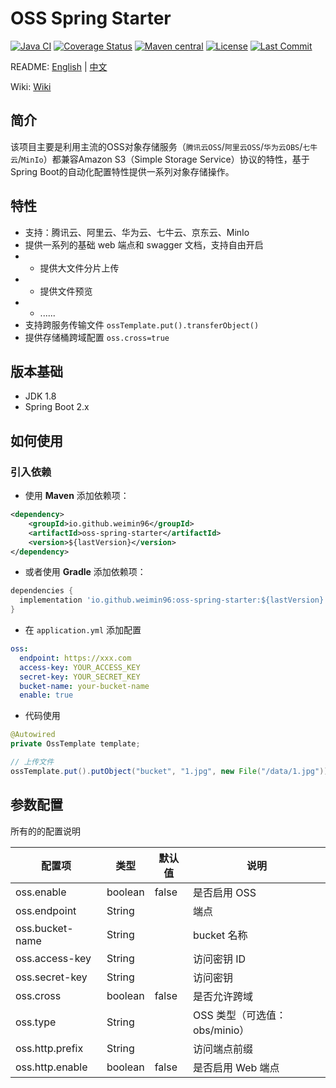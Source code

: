 # OSS Spring Starter

[![Java CI](https://github.com/weimin96/oss-spring-starter/actions/workflows/ci.yml/badge.svg)](https://github.com/weimin96/oss-spring-starter/actions/workflows/ci.yml)
[![Coverage Status](https://coveralls.io/repos/github/weimin96/oss-spring-starter/badge.svg?branch=main)](https://coveralls.io/github/weimin96/oss-spring-starter?branch=main)
[![Maven central](https://maven-badges.herokuapp.com/maven-central/io.github.weimin96/oss-spring-starter/badge.svg)](https://maven-badges.herokuapp.com/maven-central/io.github.weimin96/oss-spring-starter)
[![License](https://img.shields.io/:license-apache-brightgreen.svg)](https://www.apache.org/licenses/LICENSE-2.0.html)
[![Last Commit](https://img.shields.io/github/last-commit/weimin96/oss-spring-starter.svg)](https://github.com/weimin96/oss-spring-starter)


README: [English](README.md) | [中文](README-zh-CN.md)

Wiki: [Wiki](https://github.com/weimin96/oss-spring-starter/wiki)

## 简介

该项目主要是利用主流的OSS对象存储服务（`腾讯云OSS`/`阿里云OSS`/`华为云OBS`/`七牛云`/`MinIo`）都兼容Amazon S3（Simple Storage Service）协议的特性，基于Spring Boot的自动化配置特性提供一系列对象存储操作。

## 特性

- 支持：腾讯云、阿里云、华为云、七牛云、京东云、MinIo
- 提供一系列的基础 web 端点和 swagger 文档，支持自由开启
- - 提供大文件分片上传
- - 提供文件预览
- - ......
- 支持跨服务传输文件 `ossTemplate.put().transferObject()`
- 提供存储桶跨域配置 `oss.cross=true`

## 版本基础

- JDK 1.8
- Spring Boot 2.x

## 如何使用

### 引入依赖

- 使用 **Maven** 添加依赖项：

```xml
<dependency>
    <groupId>io.github.weimin96</groupId>
    <artifactId>oss-spring-starter</artifactId>
    <version>${lastVersion}</version>
</dependency>
```

- 或者使用 **Gradle** 添加依赖项：
```gradle
dependencies {
  implementation 'io.github.weimin96:oss-spring-starter:${lastVersion}'
}
```

- 在 `application.yml` 添加配置
```yaml
oss:
  endpoint: https://xxx.com
  access-key: YOUR_ACCESS_KEY
  secret-key: YOUR_SECRET_KEY
  bucket-name: your-bucket-name
  enable: true
```

- 代码使用
```java
@Autowired
private OssTemplate template;

// 上传文件
ossTemplate.put().putObject("bucket", "1.jpg", new File("/data/1.jpg"));
```

## 参数配置

所有的的配置说明

| 配置项             | 类型     | 默认值   | 说明                    |
|-----------------| -------- |-------|-----------------------|
| oss.enable      | boolean  | false | 是否启用 OSS              |
| oss.endpoint    | String   |       | 端点                    |
| oss.bucket-name | String   |       | bucket 名称             |
| oss.access-key  | String   |       | 访问密钥 ID               |
| oss.secret-key | String   |       | 访问密钥                  |
| oss.cross       | boolean  | false | 是否允许跨域                |
| oss.type        | String   |       | OSS 类型（可选值：obs/minio） |
| oss.http.prefix | String   |       | 访问端点前缀                |
| oss.http.enable | boolean  | false  | 是否启用 Web 端点           |


